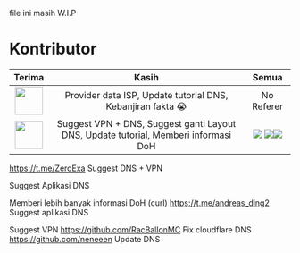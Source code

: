 file ini masih W.I.P
# Kontributor

| Terima | Kasih | Semua |
| :------: | :-----: | :-----: |
| <a href="https://example.com"><img src="https://github.com/ghost.png" width="50px" /> | Provider data ISP, Update tutorial DNS, Kebanjiran fakta 😭 | No Referer |
 | <a href="https://github.com/lepz0r"><img src="https://github.com/lepz0r.png" width="50px" /> |  Suggest VPN + DNS, Suggest ganti Layout DNS, Update tutorial, Memberi informasi DoH | <a href="https://github.com/lepz0r"><img src="https://img.shields.io/badge/GitHub-100000?style=for-the-badge&logo=github&logoColor=white"/> <a href="https://twitter.com/CincnMskMangkok"><img src="https://img.shields.io/badge/Twitter-1DA1F2?style=for-the-badge&logo=twitter&logoColor=white"/><a href="https://t.me/CincinMasukMangkok"><img src="https://img.shields.io/badge/Telegram-2CA5E0?style=for-the-badge&logo=telegram&logoColor=white"/> |
 
https://t.me/ZeroExa Suggest DNS + VPN

Suggest Aplikasi DNS

Memberi lebih banyak informasi DoH (curl)
 https://t.me/andreas_ding2 Suggest aplikasi DNS

Suggest VPN
 https://github.com/RacBallonMC Fix cloudflare DNS
 https://github.com/neneeen Update DNS
